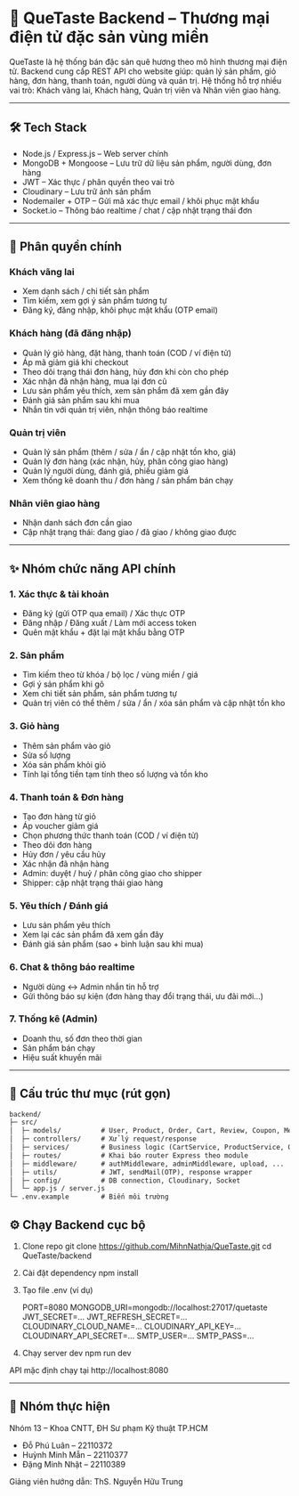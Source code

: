 # 🌾 QueTaste Backend – Thương mại điện tử đặc sản vùng miền

QueTaste là hệ thống bán đặc sản quê hương theo mô hình thương mại điện tử.
Backend cung cấp REST API cho website giúp: quản lý sản phẩm, giỏ hàng, đơn hàng, thanh toán, người dùng và quản trị.
Hệ thống hỗ trợ nhiều vai trò: Khách vãng lai, Khách hàng, Quản trị viên và Nhân viên giao hàng.

---

## 🛠 Tech Stack

- Node.js / Express.js – Web server chính
- MongoDB + Mongoose – Lưu trữ dữ liệu sản phẩm, người dùng, đơn hàng
- JWT – Xác thực / phân quyền theo vai trò
- Cloudinary – Lưu trữ ảnh sản phẩm
- Nodemailer + OTP – Gửi mã xác thực email / khôi phục mật khẩu
- Socket.io – Thông báo realtime / chat / cập nhật trạng thái đơn

---

## 🔐 Phân quyền chính

### Khách vãng lai
- Xem danh sách / chi tiết sản phẩm
- Tìm kiếm, xem gợi ý sản phẩm tương tự
- Đăng ký, đăng nhập, khôi phục mật khẩu (OTP email)

### Khách hàng (đã đăng nhập)
- Quản lý giỏ hàng, đặt hàng, thanh toán (COD / ví điện tử)
- Áp mã giảm giá khi checkout
- Theo dõi trạng thái đơn hàng, hủy đơn khi còn cho phép
- Xác nhận đã nhận hàng, mua lại đơn cũ
- Lưu sản phẩm yêu thích, xem sản phẩm đã xem gần đây
- Đánh giá sản phẩm sau khi mua
- Nhắn tin với quản trị viên, nhận thông báo realtime

### Quản trị viên
- Quản lý sản phẩm (thêm / sửa / ẩn / cập nhật tồn kho, giá)
- Quản lý đơn hàng (xác nhận, hủy, phân công giao hàng)
- Quản lý người dùng, đánh giá, phiếu giảm giá
- Xem thống kê doanh thu / đơn hàng / sản phẩm bán chạy

### Nhân viên giao hàng
- Nhận danh sách đơn cần giao
- Cập nhật trạng thái: đang giao / đã giao / không giao được

---

## ✨ Nhóm chức năng API chính

### 1. Xác thực & tài khoản
- Đăng ký (gửi OTP qua email) / Xác thực OTP
- Đăng nhập / Đăng xuất / Làm mới access token
- Quên mật khẩu + đặt lại mật khẩu bằng OTP

### 2. Sản phẩm
- Tìm kiếm theo từ khóa / bộ lọc / vùng miền / giá
- Gợi ý sản phẩm khi gõ
- Xem chi tiết sản phẩm, sản phẩm tương tự
- Quản trị viên có thể thêm / sửa / ẩn / xóa sản phẩm và cập nhật tồn kho

### 3. Giỏ hàng
- Thêm sản phẩm vào giỏ
- Sửa số lượng
- Xóa sản phẩm khỏi giỏ
- Tính lại tổng tiền tạm tính theo số lượng và tồn kho

### 4. Thanh toán & Đơn hàng
- Tạo đơn hàng từ giỏ
- Áp voucher giảm giá
- Chọn phương thức thanh toán (COD / ví điện tử)
- Theo dõi đơn hàng
- Hủy đơn / yêu cầu hủy
- Xác nhận đã nhận hàng
- Admin: duyệt / huỷ / phân công giao cho shipper
- Shipper: cập nhật trạng thái giao hàng

### 5. Yêu thích / Đánh giá
- Lưu sản phẩm yêu thích
- Xem lại các sản phẩm đã xem gần đây
- Đánh giá sản phẩm (sao + bình luận sau khi mua)

### 6. Chat & thông báo realtime
- Người dùng ↔ Admin nhắn tin hỗ trợ
- Gửi thông báo sự kiện (đơn hàng thay đổi trạng thái, ưu đãi mới...)

### 7. Thống kê (Admin)
- Doanh thu, số đơn theo thời gian
- Sản phẩm bán chạy
- Hiệu suất khuyến mãi

---

## 📂 Cấu trúc thư mục (rút gọn)

```txt
backend/
├─ src/
│  ├─ models/          # User, Product, Order, Cart, Review, Coupon, Message, ...
│  ├─ controllers/     # Xử lý request/response
│  ├─ services/        # Business logic (CartService, ProductService, OrderService,...)
│  ├─ routes/          # Khai báo router Express theo module
│  ├─ middleware/      # authMiddleware, adminMiddleware, upload, ...
│  ├─ utils/           # JWT, sendMail(OTP), response wrapper
│  ├─ config/          # DB connection, Cloudinary, Socket
│  └─ app.js / server.js
└─ .env.example        # Biến môi trường
```

## ⚙️ Chạy Backend cục bộ

1. Clone repo
   git clone https://github.com/MihnNathja/QueTaste.git
   cd QueTaste/backend

2. Cài đặt dependency
   npm install

3. Tạo file .env (ví dụ)

   PORT=8080
   MONGODB_URI=mongodb://localhost:27017/quetaste
   JWT_SECRET=...
   JWT_REFRESH_SECRET=...
   CLOUDINARY_CLOUD_NAME=...
   CLOUDINARY_API_KEY=...
   CLOUDINARY_API_SECRET=...
   SMTP_USER=...
   SMTP_PASS=...

4. Chạy server dev
   npm run dev

API mặc định chạy tại http://localhost:8080

---

## 👥 Nhóm thực hiện

Nhóm 13 – Khoa CNTT, ĐH Sư phạm Kỹ thuật TP.HCM
- Đỗ Phú Luân – 22110372
- Huỳnh Minh Mẫn – 22110377
- Đặng Minh Nhật – 22110389

Giảng viên hướng dẫn: ThS. Nguyễn Hữu Trung
